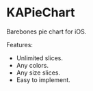 KAPieChart
==========

Barebones pie chart for iOS.

Features:
- Unlimited slices.
- Any colors.
- Any size slices.
- Easy to implement.


